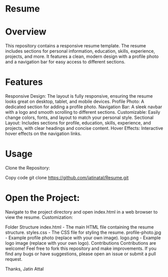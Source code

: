 # Resume

# Overview

This repository contains a responsive resume template. The resume includes sections for personal information, education, skills, experience, projects, and more. It features a clean, modern design with a profile photo and a navigation bar for easy access to different sections.

# Features

Responsive Design: The layout is fully responsive, ensuring the resume looks great on desktop, tablet, and mobile devices.
Profile Photo: A dedicated section for adding a profile photo.
Navigation Bar: A sleek navbar with a logo and smooth scrolling to different sections.
Customizable: Easily change colors, fonts, and layout to match your personal style.
Sectional Layout: Includes sections for profile, education, skills, experience, and projects, with clear headings and concise content.
Hover Effects: Interactive hover effects on the navigation links.

# Usage

Clone the Repository:

Copy code
git clone https://github.com/jatinatal/Resume.git

# Open the Project:

Navigate to the project directory and open index.html in a web browser to view the resume.
Customization:

Folder Structure
index.html - The main HTML file containing the resume structure.
styles.css - The CSS file for styling the resume.
profile-photo.jpg - Example profile photo (replace with your own image).
logo.png - Example logo image (replace with your own logo).
Contributions
Contributions are welcome! Feel free to fork this repository and make improvements. If you find any bugs or have suggestions, please open an issue or submit a pull request.

Thanks,
Jatin Attal

